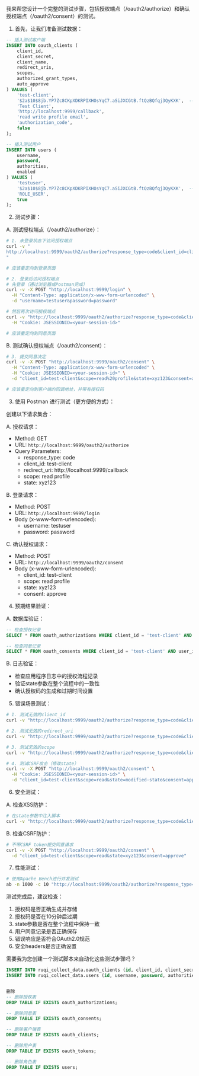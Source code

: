我来帮您设计一个完整的测试步骤，包括授权端点（/oauth2/authorize）和确认授权端点（/oauth2/consent）的测试。

1. 首先，让我们准备测试数据：

```sql
-- 插入测试客户端
INSERT INTO oauth_clients (
    client_id, 
    client_secret, 
    client_name, 
    redirect_uris, 
    scopes, 
    authorized_grant_types,
    auto_approve
) VALUES (
    'test-client',
    '$2a$10$8jb.YP7Zc8CKpXDKRPIXHOsYqC7.aSiJXCGtB.ftQzBQfqj3QyKXK',  -- 密码: test-secret
    'Test Client',
    'http://localhost:9999/callback',
    'read write profile email',
    'authorization_code',
    false
);

-- 插入测试用户
INSERT INTO users (
    username,
    password,
    authorities,
    enabled
) VALUES (
    'testuser',
    '$2a$10$8jb.YP7Zc8CKpXDKRPIXHOsYqC7.aSiJXCGtB.ftQzBQfqj3QyKXK',  -- 密码: password
    'ROLE_USER',
    true
);
```

2. 测试步骤：

A. 测试授权端点（/oauth2/authorize）：

```bash
# 1. 未登录状态下访问授权端点
curl -v "
http://localhost:9999/oauth2/authorize?response_type=code&client_id=client&redirect_uri=http://127.0.0.1:8080/callback&scope=read%20profile&state=xyz123
"

# 应该重定向到登录页面

# 2. 登录后访问授权端点
# 先登录（通过浏览器或Postman完成）
curl -v -X POST "http://localhost:9999/login" \
  -H "Content-Type: application/x-www-form-urlencoded" \
  -d "username=testuser&password=password"

# 然后再次访问授权端点
curl -v "http://localhost:9999/oauth2/authorize?response_type=code&client_id=test-client&redirect_uri=http://localhost:9999/callback&scope=read%20profile&state=xyz123" \
  -H "Cookie: JSESSIONID=<your-session-id>"

# 应该重定向到同意页面
```

B. 测试确认授权端点（/oauth2/consent）：

```bash
# 3. 提交同意决定
curl -v -X POST "http://localhost:9999/oauth2/consent" \
  -H "Content-Type: application/x-www-form-urlencoded" \
  -H "Cookie: JSESSIONID=<your-session-id>" \
  -d "client_id=test-client&scope=read%20profile&state=xyz123&consent=approve"

# 应该重定向到客户端的回调地址，并带有授权码
```

3. 使用 Postman 进行测试（更方便的方式）：

创建以下请求集合：

A. 授权请求：
- Method: GET
- URL: `http://localhost:9999/oauth2/authorize`
- Query Parameters:
    - response_type: code
    - client_id: test-client
    - redirect_uri: http://localhost:9999/callback
    - scope: read profile
    - state: xyz123

B. 登录请求：
- Method: POST
- URL: `http://localhost:9999/login`
- Body (x-www-form-urlencoded):
    - username: testuser
    - password: password

C. 确认授权请求：
- Method: POST
- URL: `http://localhost:9999/oauth2/consent`
- Body (x-www-form-urlencoded):
    - client_id: test-client
    - scope: read profile
    - state: xyz123
    - consent: approve

4. 预期结果验证：

A. 数据库验证：
```sql
-- 检查授权记录
SELECT * FROM oauth_authorizations WHERE client_id = 'test-client' AND user_id = 'testuser';

-- 检查同意记录
SELECT * FROM oauth_consents WHERE client_id = 'test-client' AND user_id = 'testuser';
```

B. 日志验证：
- 检查应用程序日志中的授权流程记录
- 验证state参数在整个流程中的一致性
- 确认授权码的生成和过期时间设置

5. 错误场景测试：

```bash
# 1. 测试无效的client_id
curl -v "http://localhost:9999/oauth2/authorize?response_type=code&client_id=invalid-client&redirect_uri=http://localhost:9999/callback&scope=read&state=xyz123"

# 2. 测试无效的redirect_uri
curl -v "http://localhost:9999/oauth2/authorize?response_type=code&client_id=test-client&redirect_uri=http://invalid.com&scope=read&state=xyz123"

# 3. 测试无效的scope
curl -v "http://localhost:9999/oauth2/authorize?response_type=code&client_id=test-client&redirect_uri=http://localhost:9999/callback&scope=invalid&state=xyz123"

# 4. 测试CSRF攻击（修改state）
curl -v -X POST "http://localhost:9999/oauth2/consent" \
  -H "Cookie: JSESSIONID=<your-session-id>" \
  -d "client_id=test-client&scope=read&state=modified-state&consent=approve"
```

6. 安全测试：

A. 检查XSS防护：
```bash
# 在state参数中注入脚本
curl -v "http://localhost:9999/oauth2/authorize?response_type=code&client_id=test-client&redirect_uri=http://localhost:9999/callback&scope=read&state=<script>alert(1)</script>"
```

B. 检查CSRF防护：
```bash
# 不带CSRF token提交同意请求
curl -v -X POST "http://localhost:9999/oauth2/consent" \
  -d "client_id=test-client&scope=read&state=xyz123&consent=approve"
```

7. 性能测试：

```bash
# 使用Apache Bench进行并发测试
ab -n 1000 -c 10 "http://localhost:9999/oauth2/authorize?response_type=code&client_id=test-client&redirect_uri=http://localhost:9999/callback&scope=read&state=xyz123"
```

测试完成后，建议检查：
1. 授权码是否正确生成并存储
2. 授权码是否在10分钟后过期
3. state参数是否在整个流程中保持一致
4. 用户同意记录是否正确保存
5. 错误响应是否符合OAuth2.0规范
6. 安全headers是否正确设置

需要我为您创建一个测试脚本来自动化这些测试步骤吗？
```sql
INSERT INTO ruqi_collect_data.oauth_clients (id, client_id, client_secret, client_name, redirect_uris, scopes, authorized_grant_types, access_token_validity_seconds, refresh_token_validity_seconds, auto_approve, enabled, created_at, updated_at) VALUES (1, 'test-client', '$2a$10$8jb.YP7Zc8CKpXDKRPIXHOsYqC7.aSiJXCGtB.ftQzBQfqj3QyKXK', 'Test Client', 'http://localhost:9999/callback', 'read profile email', 'authorization_code', 3600, 86400, 0, 1, '2025-03-12 14:23:38', '2025-03-12 14:48:32');
INSERT INTO ruqi_collect_data.users (id, username, password, authorities, enabled, account_non_expired, account_non_locked, credentials_non_expired, created_at, updated_at) VALUES (1, 'testuser', 'password', 'ROLE_USER', 1, 1, 1, 1, '2025-03-12 14:23:39', '2025-03-12 14:43:57');


删除
-- 删除授权表
DROP TABLE IF EXISTS oauth_authorizations;

-- 删除同意表
DROP TABLE IF EXISTS oauth_consents;

-- 删除客户端表
DROP TABLE IF EXISTS oauth_clients;

-- 删除用户表
DROP TABLE IF EXISTS oauth_tokens;

-- 删除角色表
DROP TABLE IF EXISTS users;

```